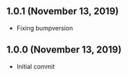 ## 1.0.1 (November 13, 2019)
  - Fixing bumpversion

## 1.0.0 (November 13, 2019)
  - Initial commit

